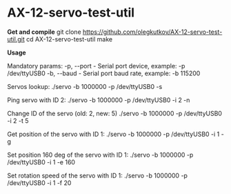 # AX-12-servo-test-util

**Get and compile**
  git clone https://github.com/olegkutkov/AX-12-servo-test-util.git
  cd AX-12-servo-test-util
  make

**Usage**

Mandatory params:
  -p, --port - Serial port device, example: -p /dev/ttyUSB0
  -b, --baud - Serial port baud rate, example: -b 115200

Servos lookup: 
  ./servo -b 1000000 -p /dev/ttyUSB0 -s

Ping servo with ID 2:
  ./servo -b 1000000 -p /dev/ttyUSB0 -i 2 -n

Change ID of the servo (old: 2, new: 5)
  ./servo -b 1000000 -p /dev/ttyUSB0 -i 2 -t 5

Get position of the servo with ID 1:
  ./servo -b 1000000 -p /dev/ttyUSB0 -i 1 -g
  
Set position 160 deg of the servo with ID 1:
  ./servo -b 1000000 -p /dev/ttyUSB0 -i 1 -e 160
  
Set rotation speed of the servo with ID 1:
  ./servo -b 1000000 -p /dev/ttyUSB0 -i 1 -f 20
